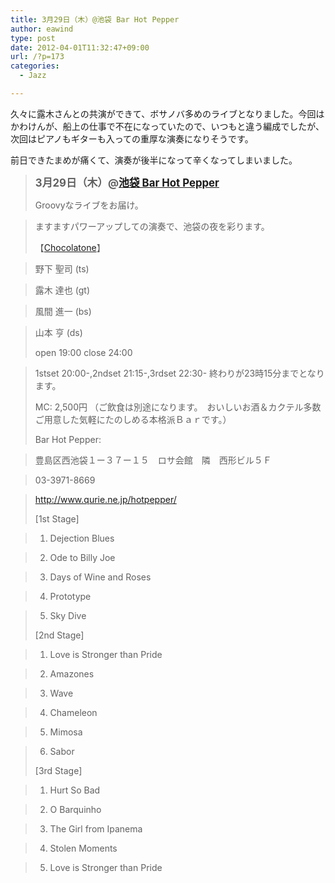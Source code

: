 ```yaml
---
title: 3月29日（木）@池袋 Bar Hot Pepper
author: eawind
type: post
date: 2012-04-01T11:32:47+09:00
url: /?p=173
categories:
  - Jazz

---
```

久々に露木さんとの共演ができて、ボサノバ多めのライブとなりました。今回はかわけんが、船上の仕事で不在になっていたので、いつもと違う編成でしたが、次回はピアノもギターも入っての重厚な演奏になりそうです。

前日できたまめが痛くて、演奏が後半になって辛くなってしまいました。

> <big><strong>3月29日（木）@<a href="http://jazzhotpepper.com/" target="_blank">池袋 Bar Hot Pepper</a></strong></big>
> 
> Groovyなライブをお届け。
  
> ますますパワーアップしての演奏で、池袋の夜を彩ります。
> 
> 【[Chocolatone][1]】
  
> 野下 聖司 (ts)
  
> 露木 達也 (gt)
  
> 風間 進一 (bs)
  
> 山本 亨 (ds)
> 
> open 19:00 close 24:00
  
> 1stset 20:00-,2ndset 21:15-,3rdset 22:30- 終わりが23時15分までとなります。 
> 
> MC: 2,500円 （ご飲食は別途になります。　おいしいお酒＆カクテル多数ご用意した気軽にたのしめる本格派Ｂａｒです。）
> 
> Bar Hot Pepper: 
  
> 豊島区西池袋１ー３７ー１５　ロサ会館　隣　西形ビル５Ｆ
  
> 03-3971-8669
  
> <a href="http://jazzhotpepper.com/" target="_blank">http://www.qurie.ne.jp/hotpepper/</a>
> 
> [1st Stage]
  
> 1. Dejection Blues
  
> 2. Ode to Billy Joe
  
> 3. Days of Wine and Roses
  
> 4. Prototype
  
> 5. Sky Dive
> 
> [2nd Stage]
  
> 1. Love is Stronger than Pride
  
> 2. Amazones
  
> 3. Wave
  
> 4. Chameleon
  
> 5. Mimosa
  
> 6. Sabor
> 
> [3rd Stage]
  
> 1. Hurt So Bad
  
> 2. O Barquinho
  
> 3. The Girl from Ipanema
  
> 4. Stolen Moments
  
> 5. Love is Stronger than Pride

 [1]: http://www.eawind.net/?page_id=930
